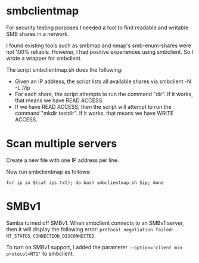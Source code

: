 # smbclientmap

For security testing purposes I needed a tool to find readable and writable SMB shares in a network.

I found existing tools such as smbmap and nmap's smb-enum-shares were not 100% reliable. However, I had positive experiences using smbclient. So I wrote a wrapper for smbclient.

The script smbclientmap.sh does the following:
- Given an IP address, the script lists all available shares via smbclient -N -L //ip
- For each share, the script attempts to run the command "dir". If it works, that means we have READ ACCESS.
- If we have READ ACCESS, then the script will attempt to run the command "mkdir testdir". If it works, that means we have WRITE ACCESS.

# Scan multiple servers

Create a new file with one IP address per line.

Now run smbclientmap as follows:

```
for ip in $(cat ips.txt); do bash smbclientmap.sh $ip; done
```

# SMBv1

Samba turned off SMBv1. When smbclient connects to an SMBv1 server, then it will display the following error: `protocol negotiation failed: NT_STATUS_CONNECTION_DISCONNECTED`.

To turn on SMBv1 support, I added the parameter `--option='client min protocol=NT1'` to smbclient. 
